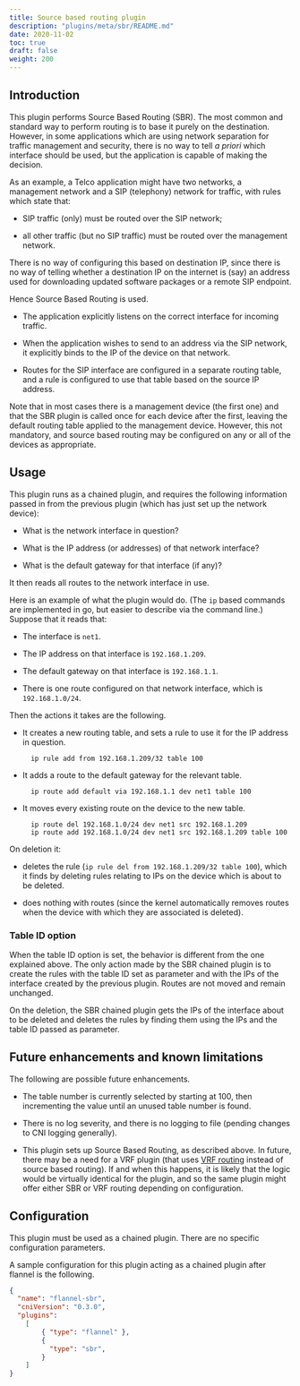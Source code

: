 ```yaml
---
title: Source based routing plugin
description: "plugins/meta/sbr/README.md"
date: 2020-11-02
toc: true
draft: false
weight: 200
---
```


## Introduction

This plugin performs Source Based Routing (SBR). The most common and standard way to
perform routing is to base it purely on the destination. However, in some
applications which are using network separation for traffic management and
security, there is no way to tell *a priori* which interface should be used,
but the application is capable of making the decision.

As an example, a Telco application might have two networks, a management
network and a SIP (telephony) network for traffic, with rules which state that:

- SIP traffic (only) must be routed over the SIP network;

- all other traffic (but no SIP traffic) must be routed over the management
  network.

There is no way of configuring this based on destination IP, since there is no
way of telling whether a destination IP on the internet is (say) an address
used for downloading updated software packages or a remote SIP endpoint.

Hence Source Based Routing is used.

- The application explicitly listens on the correct interface for incoming
  traffic.

- When the application wishes to send to an address via the SIP network, it
  explicitly binds to the IP of the device on that network.

- Routes for the SIP interface are configured in a separate routing table, and
  a rule is configured to use that table based on the source IP address.

Note that in most cases there is a management device (the first one) and that
the SBR plugin is called once for each device after the first, leaving the
default routing table applied to the management device. However, this not
mandatory, and source based routing may be configured on any or all of the
devices as appropriate.

## Usage

This plugin runs as a chained plugin, and requires the following information
passed in from the previous plugin (which has just set up the network device):

- What is the network interface in question?

- What is the IP address (or addresses) of that network interface?

- What is the default gateway for that interface (if any)?

It then reads all routes to the network interface in use.

Here is an example of what the plugin would do. (The `ip` based commands are
implemented in go, but easier to describe via the command line.) Suppose that
it reads that:

- The interface is `net1`.

- The IP address on that interface is `192.168.1.209`.

- The default gateway on that interface is `192.168.1.1`.

- There is one route configured on that network interface, which is
  `192.168.1.0/24`.

Then the actions it takes are the following.

- It creates a new routing table, and sets a rule to use it for the IP address in question.

        ip rule add from 192.168.1.209/32 table 100

- It adds a route to the default gateway for the relevant table.

        ip route add default via 192.168.1.1 dev net1 table 100

- It moves every existing route on the device to the new table.

        ip route del 192.168.1.0/24 dev net1 src 192.168.1.209
        ip route add 192.168.1.0/24 dev net1 src 192.168.1.209 table 100

On deletion it:

- deletes the rule (`ip rule del from 192.168.1.209/32 table 100`), which it
  finds by deleting rules relating to IPs on the device which is about to be
  deleted.

- does nothing with routes (since the kernel automatically removes routes when
  the device with which they are associated is deleted).

### Table ID option

When the table ID option is set, the behavior is different from the one explained above.
The only action made by the SBR chained plugin is to create the rules with the table ID 
set as parameter and with the IPs of the interface created by the previous plugin. Routes 
are not moved and remain unchanged.

On the deletion, the SBR chained plugin gets the IPs of the interface about to be deleted and 
deletes the rules by finding them using the IPs and the table ID passed as parameter.

## Future enhancements and known limitations

The following are possible future enhancements.

- The table number is currently selected by starting at 100, then incrementing
  the value until an unused table number is found.

- There is no log severity, and there is no logging to file (pending changes to
  CNI logging generally).

- This plugin sets up Source Based Routing, as described above. In future,
  there may be a need for a VRF plugin (that uses
  [VRF routing](https://www.kernel.org/doc/Documentation/networking/vrf.txt)
  instead of source based routing). If and when this happens, it is likely that
  the logic would be virtually identical for the plugin, and so the same plugin
  might offer either SBR or VRF routing depending on configuration.

## Configuration

This plugin must be used as a chained plugin. There are no specific configuration parameters.

A sample configuration for this plugin acting as a chained plugin after flannel
is the following.

```json
{
  "name": "flannel-sbr",
  "cniVersion": "0.3.0",
  "plugins":
    [
        { "type": "flannel" },
        {
          "type": "sbr",
        }
    ]
}
```

